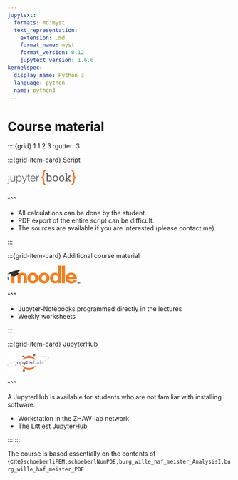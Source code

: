 ```yaml
---
jupytext:
  formats: md:myst
  text_representation:
    extension: .md
    format_name: myst
    format_version: 0.12
    jupytext_version: 1.6.0
kernelspec:
  display_name: Python 3
  language: python
  name: python3
---
```


# Course material

::::{grid} 1 1 2 3
:gutter: 3

:::{grid-item-card} [Script](https://github.zhaw.ch/pages/stiw/HANASkript/intro.html)

 [<img src="./images/JBlogo-wide.png" alt="JBlogo" height="40px">](https://jupyterbook.org/en/stable/intro.html)

^^^

- All calculations can be done by the student.
- PDF export of the entire script can be difficult.
- The sources are available if you are interested (please contact me).

:::

:::{grid-item-card} Additional course material


[<img src="./images/moodle_logo_TM.png" alt="Moodle" height="40px">](https://moodle.org/)

^^^

- Jupyter-Notebooks programmed directly in the lectures
- Weekly worksheets

:::

:::{grid-item-card} [JupyterHub](http://clt-dsk-t-7307.zhaw.ch)

[<img src="./images/hublogo.png" alt="JupyterHub" height="40px">](https://jupyter.org/hub)

^^^

A JupyterHub is available for students who are not familiar with installing software.

- Workstation in the ZHAW-lab network
- [The Littlest JupyterHub](https://tljh.jupyter.org/en/latest/)

:::
::::

The course is based essentially on the contents of {cite}`schoeberliFEM,schoeberlNumPDE,burg_wille_haf_meister_AnalysisI,burg_wille_haf_meister_PDE`


